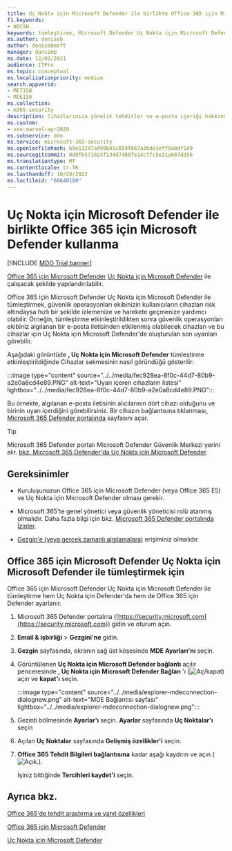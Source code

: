 ```yaml
---
title: Uç Nokta için Microsoft Defender ile birlikte Office 365 için Microsoft Defender kullanma
f1.keywords:
- NOCSH
keywords: tümleştirme, Microsoft Defender Uç Nokta için Microsoft Defender
ms.author: deniseb
author: denisebmsft
manager: dansimp
ms.date: 12/02/2021
audience: ITPro
ms.topic: conceptual
ms.localizationpriority: medium
search.appverid:
- MET150
- MOE150
ms.collection:
- m365-security
description: Cihazlarınıza yönelik tehditler ve e-posta içeriği hakkında daha ayrıntılı bilgi edinmek için Office 365 için Microsoft Defender Uç Nokta için Microsoft Defender birlikte kullanın.
ms.custom:
- seo-marvel-apr2020
ms.subservice: mdo
ms.service: microsoft-365-security
ms.openlocfilehash: b9e132d7a499b01c059f867a3bde1eff9a0df1d9
ms.sourcegitcommit: 0d8fb571024f134d7480fe14cffc5e31a687d356
ms.translationtype: MT
ms.contentlocale: tr-TR
ms.lasthandoff: 10/20/2022
ms.locfileid: "68640180"
---
```

# <a name="use-microsoft-defender-for-office-365-together-with-microsoft-defender-for-endpoint"></a>Uç Nokta için Microsoft Defender ile birlikte Office 365 için Microsoft Defender kullanma

[!INCLUDE [MDO Trial banner](../includes/mdo-trial-banner.md)]

[Office 365 için Microsoft Defender](defender-for-office-365.md) [Uç Nokta için Microsoft Defender](/windows/security/threat-protection) ile çalışacak şekilde yapılandırılabilir.

Office 365 için Microsoft Defender Uç Nokta için Microsoft Defender ile tümleştirmek, güvenlik operasyonları ekibinizin kullanıcıların cihazları risk altındaysa hızlı bir şekilde izlemenize ve harekete geçmenize yardımcı olabilir. Örneğin, tümleştirme etkinleştirildikten sonra güvenlik operasyonları ekibiniz algılanan bir e-posta iletisinden etkilenmiş olabilecek cihazları ve bu cihazlar için Uç Nokta için Microsoft Defender'de oluşturulan son uyarıları görebilir.

Aşağıdaki görüntüde **, Uç Nokta için Microsoft Defender** tümleştirme etkinleştirildiğinde Cihazlar sekmesinin nasıl göründüğü gösterilir:

:::image type="content" source="../../media/fec928ea-8f0c-44d7-80b9-a2e0a8cd4e89.PNG" alt-text="Uyarı içeren cihazların listesi" lightbox="../../media/fec928ea-8f0c-44d7-80b9-a2e0a8cd4e89.PNG":::

Bu örnekte, algılanan e-posta iletisinin alıcılarının dört cihazı olduğunu ve birinin uyarı içerdiğini görebilirsiniz. Bir cihazın bağlantısına tıklanması[, Microsoft 365 Defender portalında](/microsoft-365/security/defender/microsoft-365-defender) sayfasını açar.

> [!TIP]
> Microsoft 365 Defender portalı Microsoft Defender Güvenlik Merkezi yerini alır. [bkz. Microsoft 365 Defender'da Uç Nokta için Microsoft Defender](../defender/microsoft-365-security-center-mde.md).

## <a name="requirements"></a>Gereksinimler

- Kuruluşunuzun Office 365 için Microsoft Defender (veya Office 365 E5) ve Uç Nokta için Microsoft Defender olması gerekir.

- Microsoft 365'te genel yönetici veya güvenlik yöneticisi rolü atanmış olmalıdır. Daha fazla bilgi için bkz. [Microsoft 365 Defender portalında İzinler](permissions-microsoft-365-security-center.md).

- [Gezgin'e (veya gerçek zamanlı algılamalara)](threat-explorer.md) erişiminiz olmalıdır.

## <a name="to-integrate-microsoft-defender-for-office-365-with-microsoft-defender-for-endpoint"></a>Office 365 için Microsoft Defender Uç Nokta için Microsoft Defender ile tümleştirmek için

Office 365 için Microsoft Defender Uç Nokta için Microsoft Defender ile tümleştirme hem Uç Nokta için Defender'da hem de Office 365 için Defender ayarlanır.

1. Microsoft 365 Defender portalına ([https://security.microsoft.com](https://security.microsoft.com)) gidin ve oturum açın.

2. **Email & işbirliği** \> **Gezgini'ne** gidin.

3. **Gezgin** sayfasında, ekranın sağ üst köşesinde **MDE Ayarları'nı** seçin.

3. Görüntülenen **Uç Nokta için Microsoft Defender bağlantı** açılır penceresinde **, Uç Nokta için Microsoft Defender Bağlan** 'ı (![Aç/](../../media/scc-toggle-on.png)kapat) açın ve **kapat'ı** seçin.

   :::image type="content" source="../../media/explorer-mdeconnection-dialognew.png" alt-text="MDE Bağlantısı sayfası" lightbox="../../media/explorer-mdeconnection-dialognew.png":::

4. Gezinti bölmesinde **Ayarlar'ı** seçin. **Ayarlar** sayfasında **Uç Noktalar'ı** seçin

5. Açılan **Uç Noktalar** sayfasında **Gelişmiş özellikler'i** seçin.

6. **Office 365 Tehdit Bilgileri bağlantısına** kadar aşağı kaydırın ve açın (![Açık.](../../media/scc-toggle-on.png)).

   İşiniz bittiğinde **Tercihleri kaydet'i** seçin.

## <a name="see-also"></a>Ayrıca bkz.

[Office 365'de tehdit araştırma ve yanıt özellikleri](office-365-ti.md)

[Office 365 için Microsoft Defender](defender-for-office-365.md)

[Uç Nokta için Microsoft Defender](/windows/security/threat-protection)
